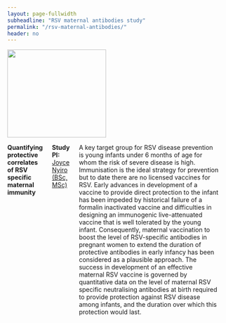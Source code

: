 ```yaml
---
layout: page-fullwidth
subheadline: "RSV maternal antibodies study"
permalink: "/rsv-maternal-antibodies/"
header: no
---
```


<div class="row">
<div class="large-4 columns">
<img src="{{ site.url }}/images/maternal-antibodies.png" alt="" height="200" width="225">
</div>

<div class="large-8 columns">

<p>
<strong>
Quantifying protective correlates of RSV specific maternal immunity
</strong>
</p>
<p><strong> Study PI: </strong><a href="{{ site.url }}/joyce-nyiro"> Joyce Nyiro (BSc, MSc)</a></p>

<p class="text-justify">
A key target group for RSV disease prevention is young infants under 6 months of age for whom the risk of severe disease is high. Immunisation is the ideal strategy for prevention but to date there are no licensed vaccines for RSV. Early advances in development of a vaccine to provide direct protection to the infant has been impeded by historical failure of a formalin inactivated vaccine and difficulties in designing an immunogenic live-attenuated vaccine that is well tolerated by the young infant. Consequently, maternal vaccination to boost the level of RSV-specific antibodies in pregnant women to extend the duration of protective antibodies in early infancy has been considered as a plausible approach. The success in development of an effective maternal RSV vaccine is governed by quantitative data on the level of maternal RSV specific neutralising antibodies at birth required to provide protection against RSV disease among infants, and the duration over which this protection would last.
</p>

<p class="text-justify"
In this study we focussed on quantifying the different levels maternal antibodies that have a bearing on the strategy of enhancing infant protection. The study involved screening of cord and three-monthly follow up blood samples of the Kilifi birth cohort (KBC) for RSV specific neutralizing antibodies by the plaque reduction neutralisation test (PRNT). The design was a nested case control study with cases being severe RSV antigen confirmed infants admitted to Kilifi County Hospital (KCH) and a set of controls matched on date of birth and location without documented severe RSV.
The study arose out of interest shown by the Program for Appropriate Technology in Health (PATH) in maternal boosting as a vaccination strategy and in quantifying protective levels of neutralizing antibodies. 
</p>

</div>
</div>

